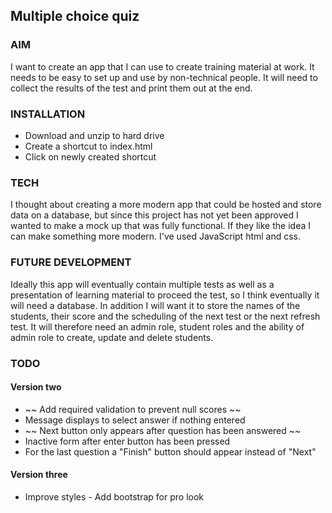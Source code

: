 ## Multiple choice quiz

### AIM

I want to create an app that I can use to create training material at work. It needs to be easy to set up and use by non-technical people. It will need to collect the results of the test and print them out at the end.

### INSTALLATION

- Download and unzip to hard drive
- Create a shortcut to index.html
- Click on newly created shortcut

### TECH

I thought about creating a more modern app that could be hosted and store data on a database, but since this project has not yet been approved I wanted to make a mock up that was fully functional. If they like the idea I can make something more modern. I've used JavaScript html and css.

### FUTURE DEVELOPMENT

Ideally this app will eventually contain multiple tests as well as a presentation of learning material to proceed the test, so I think eventually it will need a database. In addition I will want it to store the names of the students, their score and the scheduling of the next test or the next refresh test. It will therefore need an admin role, student roles and the ability of admin role to create, update and delete students.

### TODO

#### Version two

- ~~ Add required validation to prevent null scores ~~
- Message displays to select answer if nothing entered
- ~~ Next button only appears after question has been answered ~~
- Inactive form after enter button has been pressed
- For the last question a "Finish" button should appear instead of "Next"

#### Version three

- Improve styles - Add bootstrap for pro look
